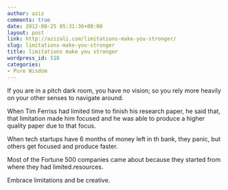 ```yaml
---
author: aziz
comments: true
date: 2012-08-25 05:31:36+00:00
layout: post
link: http://azizali.com/limitations-make-you-stronger/
slug: limitations-make-you-stronger
title: limitations make you stronger
wordpress_id: 518
categories:
- Pure Wisdom
---
```


If you are in a pitch dark room, you have no vision; so you rely more heavily on your other senses to navigate around.

When Tim Ferriss had limited time to finish his research paper, he said that, that limitation made him focused and he was able to produce a higher quality paper due to that focus.

When tech startups have 6 months of money left in th bank, they panic, but others get focused and produce faster.

Most of the Fortune 500 companies came about because they started from where they had limited.resources.

Embrace limitations and be creative.
